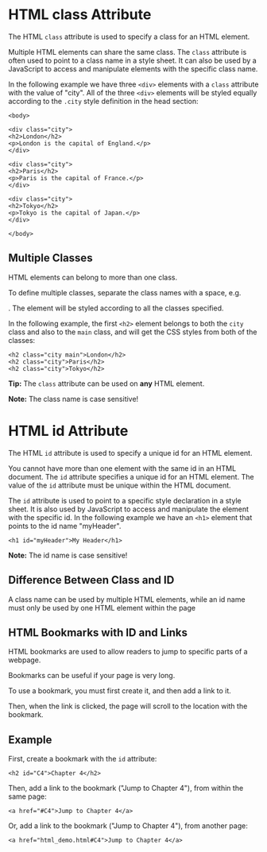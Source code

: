 


# HTML  class Attribute
The HTML  `class`  attribute is used to specify a class for an HTML element.

Multiple HTML elements can share the same class.
The  `class`  attribute is often used to point to a class name in a style sheet. It can also be used by a JavaScript to access and manipulate elements with the specific class name.

In the following example we have three  `<div>`  elements with a  `class`  attribute with the value of "city". All of the three  `<div>`  elements will be styled equally according to the  `.city`  style definition in the head section:

    <body>  
      
    <div class="city">  
    <h2>London</h2>  
    <p>London is the capital of England.</p>  
    </div>  
      
    <div class="city">  
    <h2>Paris</h2>  
    <p>Paris is the capital of France.</p>  
    </div>  
      
    <div class="city">  
    <h2>Tokyo</h2>  
    <p>Tokyo is the capital of Japan.</p>  
    </div>  
      
    </body>
    
   ## Multiple Classes
   HTML elements can belong to more than one class.

To define multiple classes, separate the class names with a space, e.g. <div class="city main">. The element will be styled according to all the classes specified.

In the following example, the first  `<h2>`  element belongs to both the  `city`  class and also to the  `main`  class, and will get the CSS styles from both of the classes:

    <h2 class="city main">London</h2>  
    <h2 class="city">Paris</h2>  
    <h2 class="city">Tokyo</h2>

**Tip:**  The  `class`  attribute can be used on  **any**  HTML element.

**Note:**  The class name is case sensitive!

# HTML  id Attribute
The HTML  `id`  attribute is used to specify a unique id for an HTML element.

You cannot have more than one element with the same id in an HTML document.
The  `id`  attribute specifies a unique id for an HTML element. The value of the  `id`  attribute must be unique within the HTML document.

The  `id`  attribute is used to point to a specific style declaration in a style sheet. It is also used by JavaScript to access and manipulate the element with the specific id.
In the following example we have an `<h1>` element that points to the id name "myHeader".

    <h1 id="myHeader">My Header</h1>
**Note:**  The id name is case sensitive!

## Difference Between Class and ID

A class name can be used by multiple HTML elements, while an id name must only be used by one HTML element within the page

## HTML Bookmarks with ID and Links

HTML bookmarks are used to allow readers to jump to specific parts of a webpage.

Bookmarks can be useful if your page is very long.

To use a bookmark, you must first create it, and then add a link to it.

Then, when the link is clicked, the page will scroll to the location with the bookmark.

## Example

First, create a bookmark with the `id` attribute:

    <h2 id="C4">Chapter 4</h2>
Then, add a link to the bookmark ("Jump to Chapter 4"), from within the same page:

    <a href="#C4">Jump to Chapter 4</a>
Or, add a link to the bookmark ("Jump to Chapter 4"), from another page:

    <a href="html_demo.html#C4">Jump to Chapter 4</a>



